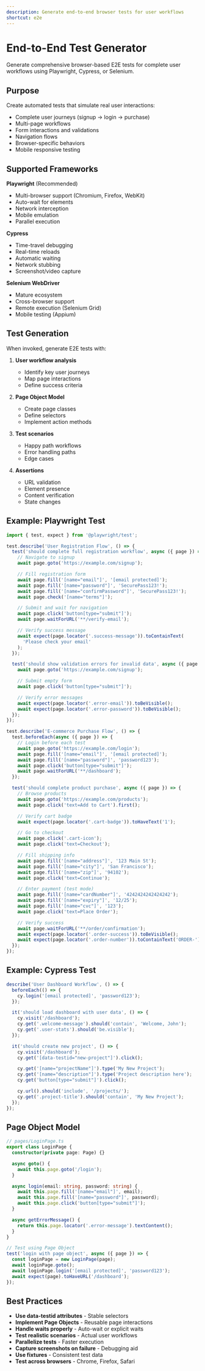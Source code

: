 ```yaml
---
description: Generate end-to-end browser tests for user workflows
shortcut: e2e
---
```


# End-to-End Test Generator

Generate comprehensive browser-based E2E tests for complete user workflows using Playwright, Cypress, or Selenium.

## Purpose

Create automated tests that simulate real user interactions:
- Complete user journeys (signup → login → purchase)
- Multi-page workflows
- Form interactions and validations
- Navigation flows
- Browser-specific behaviors
- Mobile responsive testing

## Supported Frameworks

**Playwright** (Recommended)
- Multi-browser support (Chromium, Firefox, WebKit)
- Auto-wait for elements
- Network interception
- Mobile emulation
- Parallel execution

**Cypress**
- Time-travel debugging
- Real-time reloads
- Automatic waiting
- Network stubbing
- Screenshot/video capture

**Selenium WebDriver**
- Mature ecosystem
- Cross-browser support
- Remote execution (Selenium Grid)
- Mobile testing (Appium)

## Test Generation

When invoked, generate E2E tests with:

1. **User workflow analysis**
   - Identify key user journeys
   - Map page interactions
   - Define success criteria

2. **Page Object Model**
   - Create page classes
   - Define selectors
   - Implement action methods

3. **Test scenarios**
   - Happy path workflows
   - Error handling paths
   - Edge cases

4. **Assertions**
   - URL validation
   - Element presence
   - Content verification
   - State changes

## Example: Playwright Test

```typescript
import { test, expect } from '@playwright/test';

test.describe('User Registration Flow', () => {
  test('should complete full registration workflow', async ({ page }) => {
    // Navigate to signup
    await page.goto('https://example.com/signup');

    // Fill registration form
    await page.fill('[name="email"]', '[email protected]');
    await page.fill('[name="password"]', 'SecurePass123!');
    await page.fill('[name="confirmPassword"]', 'SecurePass123!');
    await page.check('[name="terms"]');

    // Submit and wait for navigation
    await page.click('button[type="submit"]');
    await page.waitForURL('**/verify-email');

    // Verify success message
    await expect(page.locator('.success-message')).toContainText(
      'Please check your email'
    );
  });

  test('should show validation errors for invalid data', async ({ page }) => {
    await page.goto('https://example.com/signup');

    // Submit empty form
    await page.click('button[type="submit"]');

    // Verify error messages
    await expect(page.locator('.error-email')).toBeVisible();
    await expect(page.locator('.error-password')).toBeVisible();
  });
});

test.describe('E-commerce Purchase Flow', () => {
  test.beforeEach(async ({ page }) => {
    // Login before each test
    await page.goto('https://example.com/login');
    await page.fill('[name="email"]', '[email protected]');
    await page.fill('[name="password"]', 'password123');
    await page.click('button[type="submit"]');
    await page.waitForURL('**/dashboard');
  });

  test('should complete product purchase', async ({ page }) => {
    // Browse products
    await page.goto('https://example.com/products');
    await page.click('text=Add to Cart').first();

    // Verify cart badge
    await expect(page.locator('.cart-badge')).toHaveText('1');

    // Go to checkout
    await page.click('.cart-icon');
    await page.click('text=Checkout');

    // Fill shipping info
    await page.fill('[name="address"]', '123 Main St');
    await page.fill('[name="city"]', 'San Francisco');
    await page.fill('[name="zip"]', '94102');
    await page.click('text=Continue');

    // Enter payment (test mode)
    await page.fill('[name="cardNumber"]', '4242424242424242');
    await page.fill('[name="expiry"]', '12/25');
    await page.fill('[name="cvc"]', '123');
    await page.click('text=Place Order');

    // Verify success
    await page.waitForURL('**/order/confirmation');
    await expect(page.locator('.order-success')).toBeVisible();
    await expect(page.locator('.order-number')).toContainText('ORDER-');
  });
});
```

## Example: Cypress Test

```javascript
describe('User Dashboard Workflow', () => {
  beforeEach(() => {
    cy.login('[email protected]', 'password123');
  });

  it('should load dashboard with user data', () => {
    cy.visit('/dashboard');
    cy.get('.welcome-message').should('contain', 'Welcome, John');
    cy.get('.user-stats').should('be.visible');
  });

  it('should create new project', () => {
    cy.visit('/dashboard');
    cy.get('[data-testid="new-project"]').click();

    cy.get('[name="projectName"]').type('My New Project');
    cy.get('[name="description"]').type('Project description here');
    cy.get('button[type="submit"]').click();

    cy.url().should('include', '/projects/');
    cy.get('.project-title').should('contain', 'My New Project');
  });
});
```

## Page Object Model

```typescript
// pages/LoginPage.ts
export class LoginPage {
  constructor(private page: Page) {}

  async goto() {
    await this.page.goto('/login');
  }

  async login(email: string, password: string) {
    await this.page.fill('[name="email"]', email);
    await this.page.fill('[name="password"]', password);
    await this.page.click('button[type="submit"]');
  }

  async getErrorMessage() {
    return this.page.locator('.error-message').textContent();
  }
}

// Test using Page Object
test('login with page object', async ({ page }) => {
  const loginPage = new LoginPage(page);
  await loginPage.goto();
  await loginPage.login('[email protected]', 'password123');
  await expect(page).toHaveURL('/dashboard');
});
```

## Best Practices

- **Use data-testid attributes** - Stable selectors
- **Implement Page Objects** - Reusable page interactions
- **Handle waits properly** - Auto-wait or explicit waits
- **Test realistic scenarios** - Actual user workflows
- **Parallelize tests** - Faster execution
- **Capture screenshots on failure** - Debugging aid
- **Use fixtures** - Consistent test data
- **Test across browsers** - Chrome, Firefox, Safari

